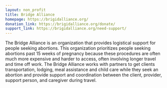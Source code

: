 ```yaml
---
layout: non_profit
title: Bridge Alliance
homepage: https://brigidalliance.org/
donation_link: https://brigidalliance.org/donate/
support_link: https://brigidalliance.org/need-support/
---
```


The Bridge Alliance is an organization that provides logistical support for people seeking abortions.
This organization prioritizes people seeking abortions past 15 weeks of pregnancy because these procedures
are often much more expensive and harder to access, often involving longer travel and time off work.
The Bridge Alliance works with partners to get clients transportation, lodging, meal assistance and child care
while they seek an abortion and provide support and coordination between the client, provider, support person,
and caregiver during travel.
